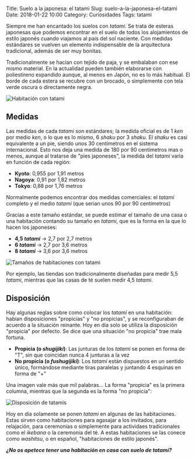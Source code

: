 Title: Suelo a la japonesa: el tatami
Slug: suelo-a-la-japonesa-el-tatami
Date: 2018-01-22 10:00
Category: Curiosidades
Tags: tatami



Siempre me han encantado los suelos con *tatami*. Se trata de esteras japonesas que podemos encontrar en el suelo de todos los alojamientos de estilo japonés cuando viajamos al país del sol naciente. Con medidas estándares se vuelven un elemento indispensable de la arquitectura tradicional, además de ser muy bonitas.

Tradicionalmente se hacían con tejido de paja, y se embalaban con ese mismo material. En la actualidad pueden también elaborarse con poliestireno expandido aunque, al menos en Japón, no es lo más habitual. El borde de cada estera se recubre con un brocado, o simplemente con tela verde oscura o directamente negra.

![Habitación con tatami]({static}/images/tatami_habitacion.jpg)

## Medidas

Las medidas de cada *tatami* son estándares; la medida oficial es de 1 *ken* por medio *ken*, o lo que es lo mismo, 6 *shaku* por 3 *shaku*. El *shaku* es casi equivalente a un pie, siendo unos 30 centímetros en el sistema internacional. Esto nos deja una medida de 180 por 90 centímetros mas o menos, aunque al tratarse de "pies japoneses", la medida del *tatami* varia en función de cada región:

* **Kyoto**: 0,955 por 1,91 metros
* **Nagoya**: 0,91 por 1,82 metros
* **Tokyo**: 0,88 por 1,76 metros

Normalmente podemos encontrar dos medidas comerciales: el *tatami* completo y el medio *tatami* (que serian unos 90 por 90 centímetros)

Gracias a este tamaño estándar, se puede estimar el tamaño de una casa o una habitación contando su tamaño en *tatami*, que es la forma en la que lo hacen los japoneses:

* **4,5 _tatami_** &rarr; 2,7 por 2,7 metros
* **6 _tatami_** &rarr; 2,7 por 3,6 metros
* **8 _tatami_** &rarr; 3,6 por 3,6 metros

![Tamaños de habitaciones con tatami]({static}/images/tatami_tamanos.gif)

Por ejemplo, las tiendas son tradicionalmente diseñadas para medir 5,5 *tatami*, mientras que las casas de té suelen medir 4,5 *tatami*.

## Disposición

Hay algunas reglas sobre como colocar los *tatami* en una habitación: habian disposiciones "propicias" y "no propicias", y se reconfiguraban de acuerdo a la situación reinante. Hoy en día solo se utiliza la disposición "propicia" por defecto. Se dice que una situación "no propicia" trae mala fortuna.

* **Propicia (o *shugijiki*)**: Las junturas de los *tatami* se ponen en forma de "T", sin que coincidan nunca 4 junturas a la vez
* **No propicia (o *fushugijiki*)**: Los *tatami* están dispuestos en un sentido único, formándose mediante tiras paralelas y juntando 4 esquinas en forma de "+"

Una imagen vale más que mil palabras... La forma "propicia" es la primera columna, mientras que la segunda es la forma "no propicia":

![Disposición de tatamis]({static}/images/tatami_disposicion.jpg)

Hoy en dia solamente se ponen *tatami* en algunas de las habitaciones. Estas sirven como habitaciones para agasajar a los invitados, para relajación, para ceremonias o simplemente para actividaes tradicionales como el *ikebana* o la ceremonia del té. A estas habitaciones se las conece como *washitsu*, o en español, "habitaciones de estilo japonés".

***¿No os apetece tener una habitación en casa con suelo de tatami?***
